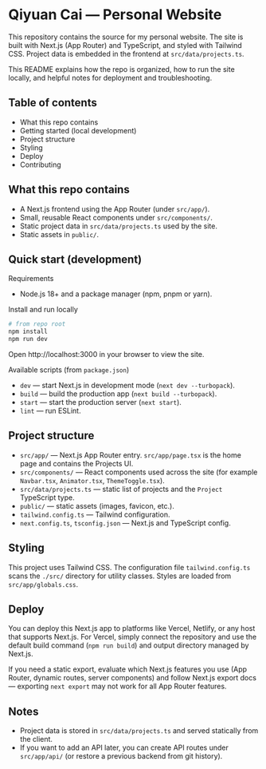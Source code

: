 # Qiyuan Cai — Personal Website

This repository contains the source for my personal website. The site is built with Next.js (App Router) and TypeScript, and styled with Tailwind CSS. Project data is embedded in the frontend at `src/data/projects.ts`.

This README explains how the repo is organized, how to run the site locally, and helpful notes for deployment and troubleshooting.

## Table of contents
- What this repo contains
- Getting started (local development)
- Project structure
- Styling
- Deploy
- Contributing

## What this repo contains

- A Next.js frontend using the App Router (under `src/app/`).
- Small, reusable React components under `src/components/`.
- Static project data in `src/data/projects.ts` used by the site.
- Static assets in `public/`.

## Quick start (development)

Requirements
- Node.js 18+ and a package manager (npm, pnpm or yarn).

Install and run locally

```bash
# from repo root
npm install
npm run dev
```

Open http://localhost:3000 in your browser to view the site.

Available scripts (from `package.json`)
- `dev` — start Next.js in development mode (`next dev --turbopack`).
- `build` — build the production app (`next build --turbopack`).
- `start` — start the production server (`next start`).
- `lint` — run ESLint.

## Project structure

- `src/app/` — Next.js App Router entry. `src/app/page.tsx` is the home page and contains the Projects UI.
- `src/components/` — React components used across the site (for example `Navbar.tsx`, `Animator.tsx`, `ThemeToggle.tsx`).
- `src/data/projects.ts` — static list of projects and the `Project` TypeScript type.
- `public/` — static assets (images, favicon, etc.).
- `tailwind.config.ts` — Tailwind configuration.
- `next.config.ts`, `tsconfig.json` — Next.js and TypeScript config.

## Styling

This project uses Tailwind CSS. The configuration file `tailwind.config.ts` scans the `./src/` directory for utility classes. Styles are loaded from `src/app/globals.css`.

## Deploy

You can deploy this Next.js app to platforms like Vercel, Netlify, or any host that supports Next.js. For Vercel, simply connect the repository and use the default build command (`npm run build`) and output directory managed by Next.js.

If you need a static export, evaluate which Next.js features you use (App Router, dynamic routes, server components) and follow Next.js export docs — exporting `next export` may not work for all App Router features.

## Notes

- Project data is stored in `src/data/projects.ts` and served statically from the client.
- If you want to add an API later, you can create API routes under `src/app/api/` (or restore a previous backend from git history).
